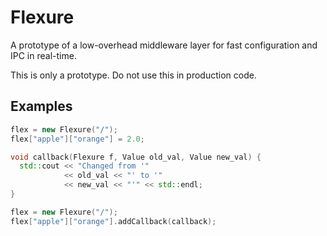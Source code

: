 Flexure
=======

A prototype of a low-overhead middleware layer for fast configuration
and IPC in real-time.

This is only a prototype.  Do not use this in production code.

Examples
--------
```c++
flex = new Flexure("/");
flex["apple"]["orange"] = 2.0;
```

```c++
void callback(Flexure f, Value old_val, Value new_val) {
  std::cout << "Changed from '" 
            << old_val << "' to '" 
            << new_val << "'" << std::endl;
}

flex = new Flexure("/");
flex["apple"]["orange"].addCallback(callback);
```